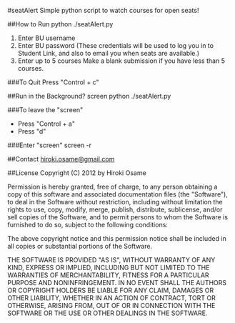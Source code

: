 #seatAlert
Simple python script to watch courses for open seats!

##How to Run
	python ./seatAlert.py

1. Enter BU username
2. Enter BU password
(These credentials will be used to log you in to Student Link, and also to email you when seats are available.)
3. Enter up to 5 courses
Make a blank submission if you have less than 5 courses.

###To Quit
Press "Control + c"


##Run in the Background?
	screen python ./seatAlert.py

###To leave the "screen"
 * Press "Control + a"
 * Press "d"

###Enter "screen"
	screen -r

##Contact
hiroki.osame@gmail.com

##License
Copyright (C) 2012 by Hiroki Osame

Permission is hereby granted, free of charge, to any person obtaining a copy
of this software and associated documentation files (the "Software"), to deal
in the Software without restriction, including without limitation the rights
to use, copy, modify, merge, publish, distribute, sublicense, and/or sell
copies of the Software, and to permit persons to whom the Software is
furnished to do so, subject to the following conditions:

The above copyright notice and this permission notice shall be included in
all copies or substantial portions of the Software.

THE SOFTWARE IS PROVIDED "AS IS", WITHOUT WARRANTY OF ANY KIND, EXPRESS OR
IMPLIED, INCLUDING BUT NOT LIMITED TO THE WARRANTIES OF MERCHANTABILITY,
FITNESS FOR A PARTICULAR PURPOSE AND NONINFRINGEMENT. IN NO EVENT SHALL THE
AUTHORS OR COPYRIGHT HOLDERS BE LIABLE FOR ANY CLAIM, DAMAGES OR OTHER
LIABILITY, WHETHER IN AN ACTION OF CONTRACT, TORT OR OTHERWISE, ARISING FROM,
OUT OF OR IN CONNECTION WITH THE SOFTWARE OR THE USE OR OTHER DEALINGS IN
THE SOFTWARE.